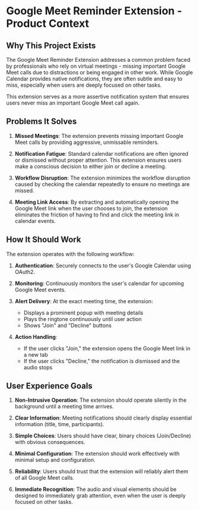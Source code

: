 # Google Meet Reminder Extension - Product Context

## Why This Project Exists

The Google Meet Reminder Extension addresses a common problem faced by professionals who rely on virtual meetings - missing important Google Meet calls due to distractions or being engaged in other work. While Google Calendar provides native notifications, they are often subtle and easy to miss, especially when users are deeply focused on other tasks.

This extension serves as a more assertive notification system that ensures users never miss an important Google Meet call again.

## Problems It Solves

1. **Missed Meetings**: The extension prevents missing important Google Meet calls by providing aggressive, unmissable reminders.

2. **Notification Fatigue**: Standard calendar notifications are often ignored or dismissed without proper attention. This extension ensures users make a conscious decision to either join or decline a meeting.

3. **Workflow Disruption**: The extension minimizes the workflow disruption caused by checking the calendar repeatedly to ensure no meetings are missed.

4. **Meeting Link Access**: By extracting and automatically opening the Google Meet link when the user chooses to join, the extension eliminates the friction of having to find and click the meeting link in calendar events.

## How It Should Work

The extension operates with the following workflow:

1. **Authentication**: Securely connects to the user's Google Calendar using OAuth2.

2. **Monitoring**: Continuously monitors the user's calendar for upcoming Google Meet events.

3. **Alert Delivery**: At the exact meeting time, the extension:
   - Displays a prominent popup with meeting details
   - Plays the ringtone continuously until user action
   - Shows "Join" and "Decline" buttons

4. **Action Handling**: 
   - If the user clicks "Join," the extension opens the Google Meet link in a new tab
   - If the user clicks "Decline," the notification is dismissed and the audio stops

## User Experience Goals

1. **Non-Intrusive Operation**: The extension should operate silently in the background until a meeting time arrives.

2. **Clear Information**: Meeting notifications should clearly display essential information (title, time, participants).

3. **Simple Choices**: Users should have clear, binary choices (Join/Decline) with obvious consequences.

4. **Minimal Configuration**: The extension should work effectively with minimal setup and configuration.

5. **Reliability**: Users should trust that the extension will reliably alert them of all Google Meet calls.

6. **Immediate Recognition**: The audio and visual elements should be designed to immediately grab attention, even when the user is deeply focused on other tasks.